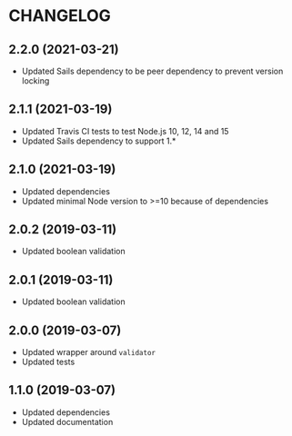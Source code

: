 # CHANGELOG

## 2.2.0 (2021-03-21)

- Updated Sails dependency to be peer dependency to prevent version locking

## 2.1.1 (2021-03-19)

- Updated Travis CI tests to test Node.js 10, 12, 14 and 15
- Updated Sails dependency to support 1.*

## 2.1.0 (2021-03-19)

- Updated dependencies
- Updated minimal Node version to >=10 because of dependencies

## 2.0.2 (2019-03-11)

- Updated boolean validation

## 2.0.1 (2019-03-11)

- Updated boolean validation

## 2.0.0 (2019-03-07)

- Updated wrapper around `validator`
- Updated tests

## 1.1.0 (2019-03-07)

- Updated dependencies
- Updated documentation
